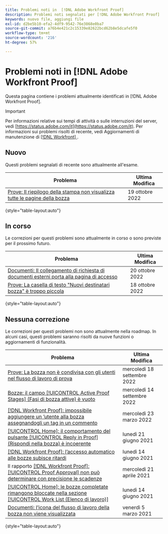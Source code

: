 ```yaml
---
title: Problemi noti in  [!DNL Adobe Workfront Proof]
description: Problemi noti segnalati per [!DNL Adobe Workfront Proof]
keywords: nuovo file, aggiungi file
exl-id: d2be5b10-efa2-4df9-9542-76e3868e0ba7
source-git-commit: a76b4e421c2c15339e82622bcd62b8e5dcafe5f0
workflow-type: tm+mt
source-wordcount: '216'
ht-degree: 57%

---
```


# Problemi noti in [!DNL Adobe Workfront Proof]

Questa pagina contiene i problemi attualmente identificati in [!DNL Adobe Workfront Proof].

>[!IMPORTANT]
>
>Per informazioni relative sui tempi di attività o sulle interruzioni del server, vedi [https://status.adobe.com/it](https://status.adobe.com/it). Per informazioni sui problemi risolti di recente, vedi Aggiornamenti di manutenzione di [[!DNL Workfront] ](../maintenance/current-updates.md).

## Nuovo

Questi problemi segnalati di recente sono attualmente all&#39;esame.

| **Problema** | **Ultima Modifica** |
| -----------------------------------------------------------------| ----------------- |
| [Prove: Il riepilogo della stampa non visualizza tutte le pagine della bozza](known-issues-workfront-proof/proof-print-summary-not-showing-all-pages.md) | 19 ottobre 2022 |

{style=&quot;table-layout:auto&quot;}

## In corso

Le correzioni per questi problemi sono attualmente in corso o sono previste per il prossimo futuro.

| **Problema** | **Ultima Modifica** |
| -----------------------------------------------------------------| ----------------- |
| [Documenti: Il collegamento di richiesta di documenti esterni porta alla pagina di accesso](known-issues-workfront/wf-documents-external-request-leads-to-login.md) | 20 ottobre 2022 |
| [Prove: La casella di testo &quot;Nuovi destinatari bozza&quot; è troppo piccola](known-issues-workfront/wf-proof-proof-share-recipient-box-too-small.md) | 18 ottobre 2022 |

{style=&quot;table-layout:auto&quot;}

## Nessuna correzione

Le correzioni per questi problemi non sono attualmente nella roadmap. In alcuni casi, questi problemi saranno risolti da nuove funzioni o aggiornamenti di funzionalità.

| **Problema** | **Ultima Modifica** |
| -----------------------------------------------------------------| ----------------- |
| [Prove: La bozza non è condivisa con gli utenti nel flusso di lavoro di prova](known-issues-workfront-proof/proof-user-in-stage-does-not-get-access.md) | mercoledì 18 settembre 2022 |
| [Bozze: il campo [!UICONTROL Active Proof Stages] (Fasi di bozza attive) è vuoto](known-issues-workfront/wf-documents-stages-do-not-populate-on-proof.md) | mercoledì 14 settembre 2022 |
| [[!DNL Workfront Proof]: impossibile aggiungere un ’utente alla bozza assegnandogli un tag in un commento](known-issues-workfront-proof/cannot-add-user-to-proof.md) | mercoledì 23 marzo 2022 |
| [[!UICONTROL Home]: il comportamento del pulsante [!UICONTROL Reply in Proof] (Rispondi nella bozza) è incoerente](known-issues-workfront-proof/reply-in-proof-button-behavior-is-inconsistent.md) | lunedì 21 giugno 2021 |
| [[!DNL Workfront Proof]: l’accesso automatico alle bozze subisce ritardi](known-issues-workfront-proof/automatic-access-to-proofs-are-delayed.md) | lunedì 14 giugno 2021 |
| Il rapporto [[!DNL Workfront Proof]: [!UICONTROL Proof Approval]  non può determinare con precisione le scadenze](known-issues-workfront-proof/proof-approval-report-cant-accurately-determine-deadlines.md) | mercoledì 21 aprile 2021 |
| [[!UICONTROL Home]: le bozze completate rimangono bloccate nella sezione [!UICONTROL Work List (Elenco di lavoro)]](known-issues-workfront-proof/completed-proofs-stuck-in-the-work-list.md) | lunedì 14 giugno 2021 |
| [Documenti: l’icona del flusso di lavoro della bozza non viene visualizzata](known-issues-workfront-proof/proof-workflow-icon-is-not-displaying.md) | venerdì 5 marzo 2021 |

{style=&quot;table-layout:auto&quot;}

